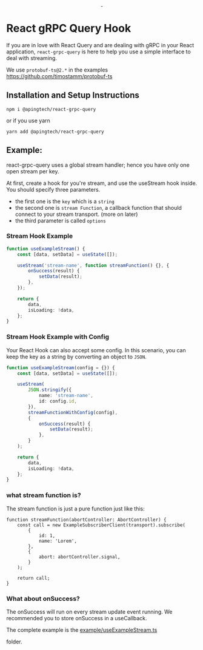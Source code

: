 <p align="center">

  <a aria-label="NPM package" href="https://www.npmjs.com/package/@apingtech/react-grpc-query">
    <img alt="" src="https://img.shields.io/npm/v/@apingtech/react-grpc-query.svg?style=for-the-badge&labelColor=000000">
  </a>

  <a aria-label="Minified Size" href="https://www.npmjs.com/package/@apingtech/react-grpc-query">
    <img alt="" src="https://img.shields.io/bundlephobia/min/@apingtech/react-grpc-query.svg?style=for-the-badge&labelColor=000000">
  </a>
 
</p>

# React gRPC Query Hook

If you are in love with React Query and are dealing with gRPC in your React application, `react-grpc-query` is here to help you use a simple interface to deal with streaming.

We use `protobuf-ts@2.*` in the examples https://github.com/timostamm/protobuf-ts

## Installation and Setup Instructions

`npm i @apingtech/react-grpc-query`

or if you use yarn

`yarn add @apingtech/react-grpc-query`

## Example:

react-grpc-query uses a global stream handler; hence you have only one open stream per key.

At first, create a hook for you're stream, and use the useStream hook inside.
You should specify three parameters.

-   the first one is the `key` which is a `string`
-   the second one is `stream Function`, a callback function that should connect to your stream transport. (more on later)
-   the third parameter is called `options`

### Stream Hook Example

```ts
function useExampleStream() {
    const [data, setData] = useState([]);

    useStream('stream-name', function streamFunction() {}, {
        onSuccess(result) {
            setData(result);
        },
    });

    return {
        data,
        isLoading: !data,
    };
}
```

### Stream Hook Example with Config

Your React Hook can also accept some config. In this scenario, you can keep the key as a string by converting an object to `JSON`.

```ts
function useExampleStream(config = {}) {
    const [data, setData] = useState([]);

    useStream(
        JSON.stringify({
            name: 'stream-name',
            id: config.id,
        }),
        streamFunctionWithConfig(config),
        {
            onSuccess(result) {
                setData(result);
            },
        }
    );

    return {
        data,
        isLoading: !data,
    };
}
```

### what stream function is?

The stream function is just a pure function just like this:

```tsx
function streamFunction(abortController: AbortController) {
    const call = new ExampleSubscriberClient(transport).subscribe(
        {
            id: 1,
            name: 'Lorem',
        },
        {
            abort: abortController.signal,
        }
    );

    return call;
}
```

### What about onSuccess?

The onSuccess will run on every stream update event running.
We recommended you to store onSuccess in a useCallback.

The complete example is the [example/useExampleStream.ts](example/useExampleStream.ts)

folder.
